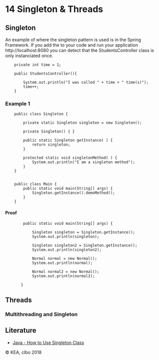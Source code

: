 # 14 Singleton & Threads

## Singleton
An example of where the singleton pattern is used is in the Spring Framework. If you add the to your code and run your application http://localhost:8080 you can detect that the StudentsController class is only instanciated once.

````    
    private int time = 1;
    
    public StudentsController(){

        System.out.println("I was called " + time + " time(s)");
        time++;
    }
````     
### Example 1

````     
    public class Singleton {

        private static Singleton singleton = new Singleton();

        private Singleton() { }
        
        public static Singleton getInstance( ) {
            return singleton;
        }
 
        protected static void singletonMethod( ) {
            System.out.println("I am a singleton method");
        }
    }
    
    
    public class Main {
        public static void main(String[] args) {
            Singleton.getInstance().demoMethod();
        }
    }
````    
#### Proof

````     
        public static void main(String[] args) {

            Singleton singleton = Singleton.getInstance();
            System.out.println(singleton);

            Singleton singleton2 = Singleton.getInstance();
            System.out.println(singleton2);

            Normal normal = new Normal();
            System.out.println(normal);

            Normal normal2 = new Normal();
            System.out.println(normal2);
        
       }

````     


## Threads

### Multithreading and Singleton

## Literature

* [Java - How to Use Singleton Class](https://www.tutorialspoint.com/java/java_using_singleton.htm)

&copy; KEA, clbo 2018
